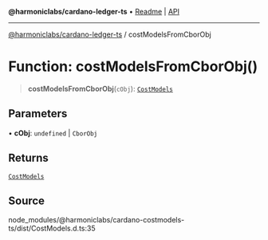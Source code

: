 **@harmoniclabs/cardano-ledger-ts** • [Readme](../Introduction) \| [API](../globals)

***

[@harmoniclabs/cardano-ledger-ts](../Introduction) / costModelsFromCborObj

# Function: costModelsFromCborObj()

> **costModelsFromCborObj**(`cObj`): [`CostModels`](../interfaces/CostModels)

## Parameters

• **cObj**: `undefined` \| `CborObj`

## Returns

[`CostModels`](../interfaces/CostModels)

## Source

node\_modules/@harmoniclabs/cardano-costmodels-ts/dist/CostModels.d.ts:35
